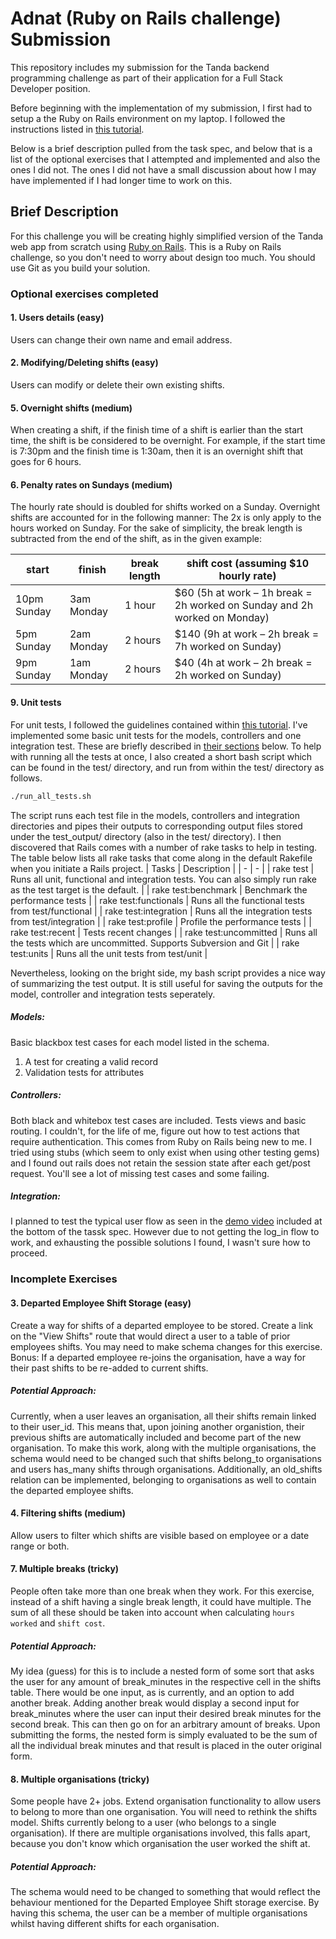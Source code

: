 # Adnat (Ruby on Rails challenge) Submission

This repository includes my submission for the Tanda backend programming challenge as part of their application for a Full Stack Developer position.

Before beginning with the implementation of my submission, I first had to setup a the Ruby on Rails environment on my laptop. I followed the instructions listed in [this tutorial](https://gorails.com/setup/windows/10).

Below is a brief description pulled from the task spec, and below that is a list of the optional exercises that I attempted and implemented and also the ones I did not. The ones I did not have a small discussion about how I may have implemented if I had longer time to work on this.

## Brief Description

For this challenge you will be creating highly simplified version of the Tanda web app from scratch using [Ruby on Rails](https://rubyonrails.org/). This is a Ruby on Rails challenge, so you don't need to worry about design too much. You should use Git as you build your solution. 

### Optional exercises completed

#### 1. Users details (easy)
Users can change their own name and email address.

#### 2. Modifying/Deleting shifts (easy)
Users can modify or delete their own existing shifts.

#### 5. Overnight shifts (medium)
When creating a shift, if the finish time of a shift is earlier than the start time, the shift is be considered to be overnight. For example, if the start time is 7:30pm and the finish time is 1:30am, then it is an overnight shift that goes for 6 hours.

#### 6. Penalty rates on Sundays (medium)
The hourly rate should is doubled for shifts worked on a Sunday. Overnight shifts are accounted for in the following manner: The 2x is only apply to the hours worked on Sunday. For the sake of simplicity, the break length is subtracted from the end of the shift, as in the given example:

| start | finish | break length | shift cost (assuming $10 hourly rate) |
| - | - | - | - |
| 10pm Sunday | 3am Monday | 1 hour | $60 (5h at work – 1h break = 2h worked on Sunday and 2h worked on Monday) |
| 5pm Sunday | 2am Monday | 2 hours | $140 (9h at work – 2h break = 7h worked on Sunday) |
| 9pm Sunday | 1am Monday | 2 hours | $40 (4h at work – 2h break = 2h worked on Sunday) |

#### 9. Unit tests
For unit tests, I followed the guidelines contained within [this tutorial](https://guides.rubyonrails.org/v4.2/testing.html#the-test-environment). I've implemented some basic unit tests for the models, controllers and one integration test. These are briefly described in [their sections](https://github.com/LRossdeutscher/Adnat/blob/master/README.md#models) below. To help with running all the tests at once, I also created a short bash script which can be found in the test/ directory, and run from within the test/ directory as follows.
```bash
./run_all_tests.sh
```
The script runs each test file in the models, controllers and integration directories and pipes their outputs to corresponding output files stored under the test_output/ directory (also in the test/ directory).
I then discovered that Rails comes with a number of rake tasks to help in testing. The table below lists all rake tasks that come along in the default Rakefile when you initiate a Rails project.
| Tasks | Description |
| - | - |
| rake test |	Runs all unit, functional and integration tests. You can also simply run rake as the test target is the default. |
| rake test:benchmark |	Benchmark the performance tests |
| rake test:functionals |	Runs all the functional tests from test/functional |
| rake test:integration |	Runs all the integration tests from test/integration |
| rake test:profile |	Profile the performance tests |
| rake test:recent |	Tests recent changes |
| rake test:uncommitted |	Runs all the tests which are uncommitted. Supports Subversion and Git |
| rake test:units |	Runs all the unit tests from test/unit |

Nevertheless, looking on the bright side, my bash script provides a nice way of summarizing the test output. It is still useful for saving the outputs for the model, controller and integration tests seperately.

##### Models:
Basic blackbox test cases for each model listed in the schema. 
1. A test for creating a valid record
2. Validation tests for attributes

##### Controllers:
Both black and whitebox test cases are included. Tests views and basic routing. I couldn't, for the life of me, figure out how to test actions that require authentication. This comes from Ruby on Rails being new to me. I tried using stubs (which seem to only exist when using other testing gems) and I found out rails does not retain the session state after each get/post request. You'll see a lot of missing test cases and some failing.

##### Integration:
I planned to test the typical user flow as seen in the [demo video](https://www.youtube.com/watch?v=A8u8tBWoM4k) included at the bottom of the tassk spec. However due to not getting the log_in flow to work, and exhausting the possible solutions I found, I wasn't sure how to proceed.

### Incomplete Exercises

#### 3. Departed Employee Shift Storage (easy)
Create a way for shifts of a departed employee to be stored. Create a link on the "View Shifts" route that would direct a user to a table of prior employees shifts. You may need to make schema changes for this exercise. Bonus: If a departed employee re-joins the organisation, have a way for their past shifts to be re-added to current shifts.
##### Potential Approach: 
Currently, when a user leaves an organisation, all their shifts remain linked to their user_id. This means that, upon joining another organistion, their previous shifts are automatically included and become part of the new organisation. To make this work, along with the multiple organisations, the schema would need to be changed such that shifts belong_to organisations and users has_many shifts through organisations. Additionally, an old_shifts relation can be implemented, belonging to organisations as well to contain the departed employee shifts.

#### 4. Filtering shifts (medium)
Allow users to filter which shifts are visible based on employee or a date range or both.

#### 7. Multiple breaks (tricky)
People often take more than one break when they work. For this exercise, instead of a shift having a single break length, it could have multiple. The sum of all these should be taken into account when calculating `hours worked` and `shift cost`.
##### Potential Approach:
My idea (guess) for this is to include a nested form of some sort that asks the user for any amount of break_minutes in the respective cell in the shifts table. There would be one input, as is currently, and an option to add another break. Adding another break would display a second input for break_minutes where the user can input their desired break minutes for the second break. This can then go on for an arbitrary amount of breaks. Upon submitting the forms, the nested form is simply evaluated to be the sum of all the individual break minutes and that result is placed in the outer original form. 

#### 8. Multiple organisations (tricky)
Some people have 2+ jobs. Extend organisation functionality to allow users to belong to more than one organisation. You will need to rethink the shifts model. Shifts currently belong to a user (who belongs to a single organisation). If there are multiple organisations involved, this falls apart, because you don't know which organisation the user worked the shift at.
##### Potential Approach:
The schema would need to be changed to something that would reflect the behaviour mentioned for the Departed Employee Shift storage exercise. By having this schema, the user can be a member of multiple organisations whilst having different shifts for each organisation.
